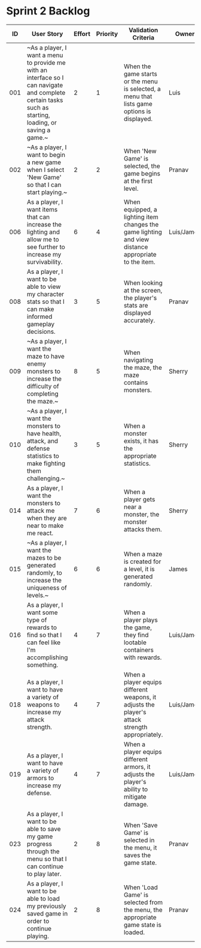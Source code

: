 # Sprint 2 Backlog
| ID | User Story | Effort | Priority | Validation Criteria | Owner |
|----|------------|--------|----------|---------------------|-------|
| 001 | ~As a player, I want a menu to provide me with an interface so I can navigate and complete certain tasks such as starting, loading, or saving a game.~ | 2 | 1 | When the game starts or the menu is selected, a menu that lists game options is displayed. | Luis |
| 002 | ~As a player, I want to begin a new game when I select 'New Game' so that I can start playing.~ | 2 | 2 | When 'New Game' is selected, the game begins at the first level. | Pranav |
| 006 | As a player, I want items that can increase the lighting and allow me to see further to increase my survivability. | 6 | 4 | When equipped, a lighting item changes the game lighting and view distance appropriate to the item. | Luis/James |
| 008 | As a player, I want to be able to view my character stats so that I can make informed gameplay decisions. | 3 | 5 | When looking at the screen, the player's stats are displayed accurately. | Pranav |
| 009 | ~As a player, I want the maze to have enemy monsters to increase the difficulty of completing the maze.~ | 8 | 5 | When navigating the maze, the maze contains monsters. | Sherry |
| 010 | ~As a player, I want the monsters to have health, attack, and defense statistics to make fighting them challenging.~ | 3 | 5 | When a monster exists, it has the appropriate statistics. | Sherry |
| 014 | As a player, I want the monsters to attack me when they are near to make me react. | 7 | 6 | When a player gets near a monster, the monster attacks them. | Sherry |
| 015 | ~As a player, I want the mazes to be generated randomly, to increase the uniqueness of levels.~ | 6 | 6 | When a maze is created for a level, it is generated randomly. | James |
| 016 | As a player, I want some type of rewards to find so that I can feel like I'm accomplishing something. | 4 | 7 | When a player plays the game, they find lootable containers with rewards. | Luis/James |
| 018 | As a player, I want to have a variety of weapons to increase my attack strength. | 4 | 7 | When a player equips different weapons, it adjusts the player's attack strength appropriately. | Luis/James |
| 019 | As a player, I want to have a variety of armors to increase my defense. | 4 | 7 | When a player equips different armors, it adjusts the player's ability to mitigate damage. | Luis/James |
| 023 | As a player, I want to be able to save my game progress through the menu so that I can continue to play later. | 2 | 8 | When 'Save Game' is selected in the menu, it saves the game state. | Pranav |
| 024 | As a player, I want to be able to load my previously saved game in order to continue playing. | 2 | 8 | When 'Load Game' is selected from the menu,  the appropriate game state is loaded. | Pranav |
